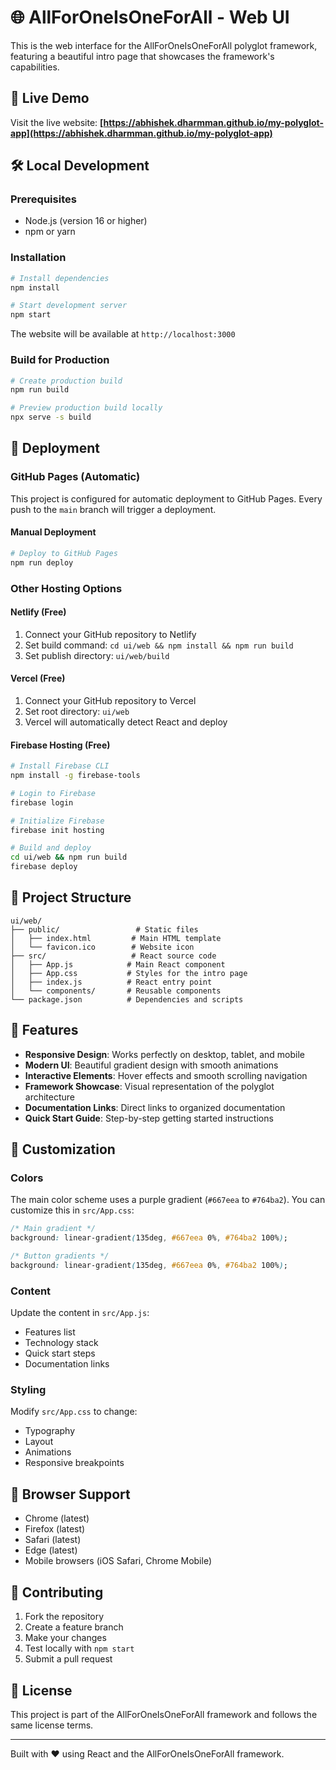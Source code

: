 # 🌐 AllForOneIsOneForAll - Web UI

This is the web interface for the AllForOneIsOneForAll polyglot framework, featuring a beautiful intro page that showcases the framework's capabilities.

## 🚀 Live Demo

Visit the live website: **[https://abhishek.dharmman.github.io/my-polyglot-app](https://abhishek.dharmman.github.io/my-polyglot-app)**

## 🛠️ Local Development

### Prerequisites
- Node.js (version 16 or higher)
- npm or yarn

### Installation
```bash
# Install dependencies
npm install

# Start development server
npm start
```

The website will be available at `http://localhost:3000`

### Build for Production
```bash
# Create production build
npm run build

# Preview production build locally
npx serve -s build
```

## 🚀 Deployment

### GitHub Pages (Automatic)

This project is configured for automatic deployment to GitHub Pages. Every push to the `main` branch will trigger a deployment.

#### Manual Deployment
```bash
# Deploy to GitHub Pages
npm run deploy
```

### Other Hosting Options

#### Netlify (Free)
1. Connect your GitHub repository to Netlify
2. Set build command: `cd ui/web && npm install && npm run build`
3. Set publish directory: `ui/web/build`

#### Vercel (Free)
1. Connect your GitHub repository to Vercel
2. Set root directory: `ui/web`
3. Vercel will automatically detect React and deploy

#### Firebase Hosting (Free)
```bash
# Install Firebase CLI
npm install -g firebase-tools

# Login to Firebase
firebase login

# Initialize Firebase
firebase init hosting

# Build and deploy
cd ui/web && npm run build
firebase deploy
```

## 📁 Project Structure

```
ui/web/
├── public/                 # Static files
│   ├── index.html         # Main HTML template
│   └── favicon.ico        # Website icon
├── src/                   # React source code
│   ├── App.js            # Main React component
│   ├── App.css           # Styles for the intro page
│   ├── index.js          # React entry point
│   └── components/       # Reusable components
└── package.json          # Dependencies and scripts
```

## 🎨 Features

- **Responsive Design**: Works perfectly on desktop, tablet, and mobile
- **Modern UI**: Beautiful gradient design with smooth animations
- **Interactive Elements**: Hover effects and smooth scrolling navigation
- **Framework Showcase**: Visual representation of the polyglot architecture
- **Documentation Links**: Direct links to organized documentation
- **Quick Start Guide**: Step-by-step getting started instructions

## 🔧 Customization

### Colors
The main color scheme uses a purple gradient (`#667eea` to `#764ba2`). You can customize this in `src/App.css`:

```css
/* Main gradient */
background: linear-gradient(135deg, #667eea 0%, #764ba2 100%);

/* Button gradients */
background: linear-gradient(135deg, #667eea 0%, #764ba2 100%);
```

### Content
Update the content in `src/App.js`:
- Features list
- Technology stack
- Quick start steps
- Documentation links

### Styling
Modify `src/App.css` to change:
- Typography
- Layout
- Animations
- Responsive breakpoints

## 📱 Browser Support

- Chrome (latest)
- Firefox (latest)
- Safari (latest)
- Edge (latest)
- Mobile browsers (iOS Safari, Chrome Mobile)

## 🤝 Contributing

1. Fork the repository
2. Create a feature branch
3. Make your changes
4. Test locally with `npm start`
5. Submit a pull request

## 📄 License

This project is part of the AllForOneIsOneForAll framework and follows the same license terms.

---

Built with ❤️ using React and the AllForOneIsOneForAll framework. 